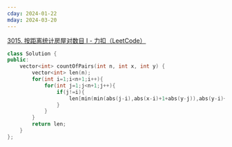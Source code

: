 ```yaml
---
cday: 2024-01-22
mday: 2024-03-20
---
```


[3015. 按距离统计房屋对数目 I - 力扣（LeetCode）](https://leetcode.cn/problems/count-the-number-of-houses-at-a-certain-distance-i/description/)

```cpp
class Solution {
public:
    vector<int> countOfPairs(int n, int x, int y) {
        vector<int> len(n);
        for(int i=1;i<n+1;i++){
            for(int j=1;j<n+1;j++){
                if(j!=i){
                    len[min(min(abs(j-i),abs(x-i)+1+abs(y-j)),abs(y-i)+1+abs(x-j))-1]++;
                }
            }
        }
        return len;
    }
};
```
